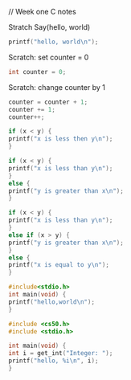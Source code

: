 // Week one C notes

Stratch Say(hello, world)

```C
printf("hello, world\n");
``` 
Scratch: set counter = 0

```C
int counter = 0;
```

Scratch: change counter by 1

```C
counter = counter + 1;
counter += 1;
counter++;
```

```C
if (x < y) {
printf("x is less then y\n");
}
```

```C
if (x < y) {
printf("x is less than y\n");
}
else {
printf("y is greater than x\n");
}
```

```C
if (x < y) {
printf("x is less than y\n");
}
else if (x > y) {
printf("y is greater than x\n");
}
else {
printf("x is equal to y\n");
}
```

```C
#include<stdio.h>
int main(void) {
printf("hello,world\n");
}
```

```C
#include <cs50.h>
#include <stdio.h>

int main(void) {
int i = get_int("Integer: ");
printf("hello, %i\n", i);
}
```

